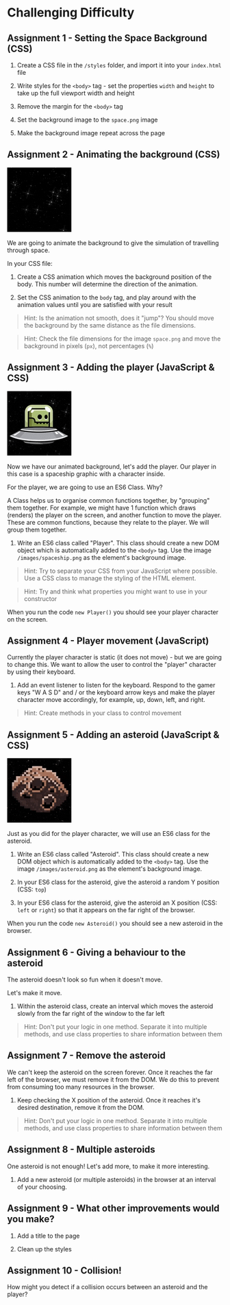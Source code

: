 # Challenging Difficulty

## Assignment 1 - Setting the Space Background (CSS)

1. Create a CSS file in the `/styles` folder, and import it into your `index.html` file

2. Write styles for the `<body>` tag - set the properties `width` and `height` to take up the full viewport width and height

3. Remove the margin for the `<body>` tag

4. Set the background image to the `space.png` image

5. Make the background image repeat across the page

## Assignment 2 - Animating the background (CSS)

![Space background](space-background.gif)

We are going to animate the background to give the simulation of travelling through space.

In your CSS file:

1. Create a CSS animation which moves the background position of the body. This number will determine the direction of the animation.

2. Set the CSS animation to the `body` tag, and play around with the animation values until you are satisfied with your result

> Hint: Is the animation not smooth, does it "jump"? You should move the background by the same distance as the file dimensions.

> Hint: Check the file dimensions for the image `space.png` and move the background in pixels (`px`), not percentages (`%`)

## Assignment 3 - Adding the player (JavaScript & CSS)

![Player](player.gif)

Now we have our animated background, let's add the player. Our player in this case is a spaceship graphic with a character inside.

For the player, we are going to use an ES6 Class. Why?

A Class helps us to organise common functions together, by "grouping" them together. For example, we might have 1 function which draws (renders) the player on the screen, and another function to move the player. These are common functions, because they relate to the player. We will group them together.

1. Write an ES6 class called "Player". This class should create a new DOM object which is automatically added to the `<body>` tag. Use the image `/images/spaceship.png` as the element's background image.

> Hint: Try to separate your CSS from your JavaScript where possible. Use a CSS class to manage the styling of the HTML element.

> Hint: Try and think what properties you might want to use in your constructor

When you run the code `new Player()` you should see your player character on the screen.

## Assignment 4 - Player movement (JavaScript)

Currently the player character is static (it does not move) - but we are going to change this. We want to allow the user to control the "player" character by using their keyboard.

1. Add an event listener to listen for the keyboard. Respond to the gamer keys "W A S D" and / or the keyboard arrow keys and make the player character move accordingly, for example, up, down, left, and right.

> Hint: Create methods in your class to control movement

## Assignment 5 - Adding an asteroid (JavaScript & CSS)

![Asteroid](asteroid.gif)

Just as you did for the player character, we will use an ES6 class for the asteroid.

1. Write an ES6 class called "Asteroid". This class should create a new DOM object which is automatically added to the `<body>` tag. Use the image `/images/asteroid.png` as the element's background image.

2. In your ES6 class for the asteroid, give the asteroid a random Y position (CSS: `top`)

3. In your ES6 class for the asteroid, give the asteroid an X position (CSS: `left` or `right`) so that it appears on the far right of the browser.

When you run the code `new Asteroid()` you should see a new asteroid in the browser.

## Assignment 6 - Giving a behaviour to the asteroid

The asteroid doesn't look so fun when it doesn't move.

Let's make it move.

1. Within the asteroid class, create an interval which moves the asteroid slowly from the far right of the window to the far left

> Hint: Don't put your logic in one method. Separate it into multiple methods, and use class properties to share information between them

## Assignment 7 - Remove the asteroid

We can't keep the asteroid on the screen forever. Once it reaches the far left of the browser, we must remove it from the DOM. We do this to prevent from consuming too many resources in the browser.

1. Keep checking the X position of the asteroid. Once it reaches it's desired destination, remove it from the DOM.

> Hint: Don't put your logic in one method. Separate it into multiple methods, and use class properties to share information between them

## Assignment 8 - Multiple asteroids

One asteroid is not enough! Let's add more, to make it more interesting.

1. Add a new asteroid (or multiple asteroids) in the browser at an interval of your choosing.

## Assignment 9 - What other improvements would you make?

1. Add a title to the page

2. Clean up the styles

## Assignment 10 - Collision!

How might you detect if a collision occurs between an asteroid and the player?